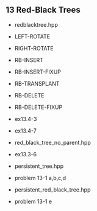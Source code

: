 13 Red-Black Trees
-------------------

- redblacktree.hpp	
 - LEFT-ROTATE
 - RIGHT-ROTATE
 - RB-INSERT          
 - RB-INSERT-FIXUP     
 - RB-TRANSPLANT
 - RB-DELETE
 - RB-DELETE-FIXUP
 - ex13.4-3
 - ex13.4-7

- red_black_tree_no_parent.hpp
 - ex13.3-6
- persistent_tree.hpp
 - problem 13-1 a,b,c,d
- persistent_red_black_tree.hpp
 - problem 13-1 e
